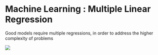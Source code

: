 # Machine Learning : Multiple Linear Regression

Good models require multiple regressions, in order to address the higher complexity of problems 

<img src="https://render.githubusercontent.com/render/math?math= \hat{y} = b_0%2Bb_1">
